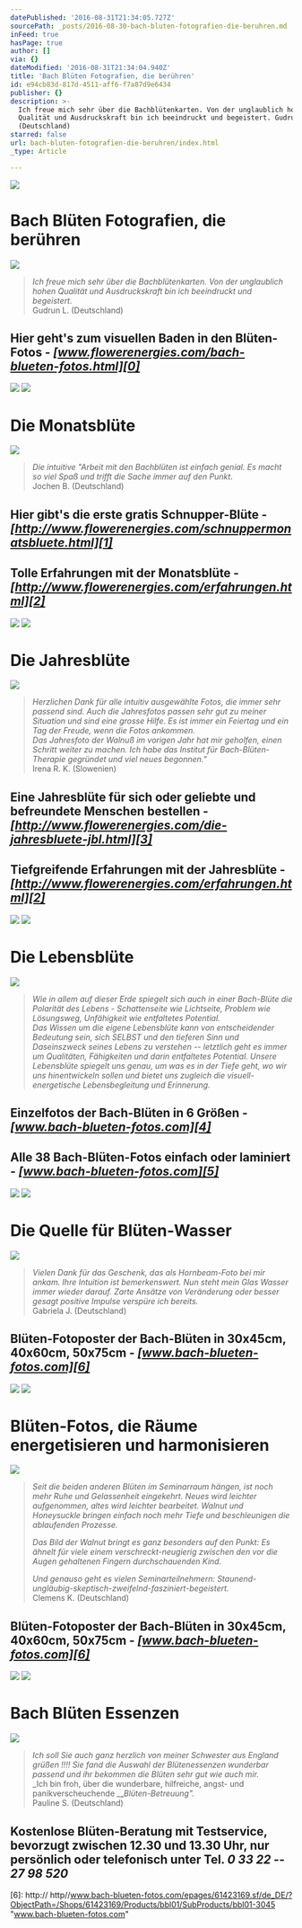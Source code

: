 ```yaml
---
datePublished: '2016-08-31T21:34:05.727Z'
sourcePath: _posts/2016-08-30-bach-bluten-fotografien-die-beruhren.md
inFeed: true
hasPage: true
author: []
via: {}
dateModified: '2016-08-31T21:34:04.940Z'
title: 'Bach Blüten Fotografien, die berühren'
id: e94cb83d-817d-4511-aff6-f7a87d9e6434
publisher: {}
description: >-
  Ich freue mich sehr über die Bachblütenkarten. Von der unglaublich hohen
  Qualität und Ausdruckskraft bin ich beeindruckt und begeistert. Gudrun L.
  (Deutschland)
starred: false
url: bach-bluten-fotografien-die-beruhren/index.html
_type: Article

---
```

![](https://the-grid-user-content.s3-us-west-2.amazonaws.com/f4c0ee6d-73f3-4f01-abe6-ed4064bd6864.png)

# Bach Blüten Fotografien, die berühren
![](https://the-grid-user-content.s3-us-west-2.amazonaws.com/12488387-5b98-473b-b73c-020e155649df.png)

> _Ich freue mich sehr über die Bachblütenkarten. Von der unglaublich hohen Qualität und Ausdruckskraft bin ich beeindruckt und begeistert._  
> Gudrun L. (Deutschland)

## Hier geht's zum visuellen Baden in den Blüten-Fotos - _**[www.flowerenergies.com/bach-blueten-fotos.html][0]**_
![](https://s3-us-west-2.amazonaws.com/the-grid-img/p/61ab0e42fbcf4223322ca88a40ea3a7db8c985c6.png)
![](https://the-grid-user-content.s3-us-west-2.amazonaws.com/4aac74a1-b284-43b4-ac56-edd06ad29122.png)

# Die Monatsblüte
![](https://the-grid-user-content.s3-us-west-2.amazonaws.com/c0614857-782e-401e-992e-c1ee43e4b41f.png)

> _Die intuitive "Arbeit mit den Bachblüten ist einfach genial. Es macht so viel Spaß und trifft die Sache immer auf den Punkt_.  
> Jochen B. (Deutschland)

## Hier gibt's die erste gratis Schnupper-Blüte - _**[http://www.flowerenergies.com/schnuppermonatsbluete.html][1]**_

## Tolle Erfahrungen mit der Monatsblüte - _**[http://www.flowerenergies.com/erfahrungen.html][2]**_
![](https://imgflo.herokuapp.com/graph/2b2431f8e7ba7b0/9c40ea37e72240115021cffdf210e845/croprotate.png?cropheight=204&cropwidth=984&degrees=0&input=https%3A%2F%2Fthe-grid-user-content.s3-us-west-2.amazonaws.com%2F848b69e7-ff47-4c92-9cb2-b81b7d704ab1.png&x=8&y=0)
![](https://the-grid-user-content.s3-us-west-2.amazonaws.com/1be3dcc6-ec1e-4af1-b313-411c87465b64.png)

# Die Jahresblüte
![](https://the-grid-user-content.s3-us-west-2.amazonaws.com/6ebb8fc4-a74a-4cbf-9181-22973eb286dc.png)

> _Herzlichen Dank für alle intuitiv ausgewählte Fotos, die immer sehr passend sind. Auch die Jahresfotos passen sehr gut zu meiner Situation und sind eine grosse Hilfe. Es ist immer ein Feiertag und ein Tag der Freude, wenn die Fotos ankommen._  
> _Das Jahresfoto der Walnuß im vorigen Jahr hat mir geholfen, einen Schritt weiter zu machen. Ich habe das Institut für Bach-Blüten-Therapie gegründet und viel neues begonnen."_  
> Irena R. K. (Slowenien)

## Eine Jahresblüte für sich oder geliebte und befreundete Menschen bestellen - _**[http://www.flowerenergies.com/die-jahresbluete-jbl.html][3]**_

## Tiefgreifende Erfahrungen mit der Jahresblüte - _**[http://www.flowerenergies.com/erfahrungen.html][2]**_
![](https://imgflo.herokuapp.com/graph/2b2431f8e7ba7b0/c7fd0450227912bf20d3a42ed8b88bda/croprotate.png?cropheight=204&cropwidth=984&degrees=0&input=https%3A%2F%2Fthe-grid-user-content.s3-us-west-2.amazonaws.com%2F1ce76198-bdf7-4490-96ab-fab12965ad9b.png&x=8&y=0)
![](https://the-grid-user-content.s3-us-west-2.amazonaws.com/7816f3ca-97db-498b-b867-bffc853b5c87.jpg)

# Die Lebensblüte
![](https://the-grid-user-content.s3-us-west-2.amazonaws.com/20899145-ba0e-4979-a773-b0d3cfa50822.png)

> _Wie in allem auf dieser Erde spiegelt sich auch in einer Bach-Blüte die Polarität des Lebens - Schattenseite wie Lichtseite, Problem wie Lösungsweg, Unfähigkeit wie entfaltetes Potential._  
> _Das Wissen um die eigene Lebensblüte kann von entscheidender Bedeutung sein, sich SELBST und den tieferen Sinn und Daseinszweck seines Lebens zu verstehen -- letztlich geht es immer um Qualitäten, Fähigkeiten und darin entfaltetes Potential. Unsere Lebensblüte spiegelt uns genau, um was es in der Tiefe geht, wo wir uns hinentwickeln sollen und bietet uns zugleich die visuell-energetische Lebensbegleitung und Erinnerung._

## Einzelfotos der Bach-Blüten in 6 Größen - _**[www.bach-blueten-fotos.com][4]**_

## Alle 38 Bach-Blüten-Fotos einfach oder laminiert - _**[www.bach-blueten-fotos.com][5]**_
![](https://imgflo.herokuapp.com/graph/2b2431f8e7ba7b0/e6dd770b8e0cf281aa1ec5603f15fa37/croprotate.png?cropheight=204&cropwidth=984&degrees=0&input=https%3A%2F%2Fthe-grid-user-content.s3-us-west-2.amazonaws.com%2Fb9a356ed-d676-4be0-80b5-3fc3fd6ff6db.png&x=8&y=0)
![](https://the-grid-user-content.s3-us-west-2.amazonaws.com/0e571956-1565-48a8-a151-eb66e2c54348.png)

# Die Quelle für Blüten-Wasser
![](https://the-grid-user-content.s3-us-west-2.amazonaws.com/7415ae07-52a3-4857-8704-b3dd320febf8.png)

> _Vielen Dank für das Geschenk, das als Hornbeam-Foto bei mir ankam. Ihre Intuition ist bemerkenswert. Nun steht mein Glas Wasser immer wieder darauf. Zarte Ansätze von Veränderung oder besser gesagt positive Impulse verspüre ich bereits._  
> Gabriela J. (Deutschland)

## Blüten-Fotoposter der Bach-Blüten in 30x45cm, 40x60cm, 50x75cm - _**[www.bach-blueten-fotos.com][6]**_
![](https://the-grid-user-content.s3-us-west-2.amazonaws.com/f2aa3a24-70c7-496a-9cf6-54ea4af13f0e.jpg)
![](https://the-grid-user-content.s3-us-west-2.amazonaws.com/f208bf6b-237d-4c0f-84f1-4b66a15b477e.png)

# Blüten-Fotos, die Räume energetisieren und harmonisieren
![](https://the-grid-user-content.s3-us-west-2.amazonaws.com/d4acfb94-5cf2-4854-a71a-bf654a7d8881.png)

> _Seit die beiden anderen Blüten im Seminarraum hängen, ist noch mehr Ruhe und Gelassenheit eingekehrt. Neues wird leichter aufgenommen, altes wird leichter bearbeitet. Walnut und Honeysuckle bringen einfach noch mehr Tiefe und beschleunigen die ablaufenden Prozesse._
> 
> _Das Bild der Walnut bringt es ganz besonders auf den Punkt: Es ähnelt für viele einem verschreckt-neugierig zwischen den vor die Augen gehaltenen Fingern durchschauenden Kind._
> 
> _Und genauso geht es vielen Seminarteilnehmern: Staunend-ungläubig-skeptisch-zweifelnd-fasziniert-begeistert._  
> Clemens K. (Deutschland)

## Blüten-Fotoposter der Bach-Blüten in 30x45cm, 40x60cm, 50x75cm - _**[www.bach-blueten-fotos.com][6]**_
![](https://the-grid-user-content.s3-us-west-2.amazonaws.com/5ccf286c-24e9-4892-878b-f12156176a38.png)
![](https://the-grid-user-content.s3-us-west-2.amazonaws.com/5b703ea8-68ab-4cf8-a051-df9f6bc55b57.png)

# Bach Blüten Essenzen
![](https://the-grid-user-content.s3-us-west-2.amazonaws.com/c8cf3f0a-ddbb-42bb-b034-2886e0db094b.png)

> _Ich soll Sie auch ganz herzlich von meiner Schwester aus England grüßen !!!! Sie fand die Auswahl der Blütenessenzen wunderbar passend und ihr bekommen die Blüten sehr gut wie auch mir._  
> _Ich bin froh, über die wunderbare, hilfreiche, angst- und panikverscheuchende _„_Blüten-Betreuung"._  
> Pauline S. (Deutschland)

## Kostenlose Blüten-Beratung mit Testservice, bevorzugt zwischen 12.30 und 13.30 Uhr, nur persönlich oder telefonisch unter Tel. _**0 33 22 -- 27 98 520**_

[0]: http://flowerenergies.com/bach-blueten-fotos.html "http://flowerenergies.com/bach-blueten-fotos.html"
[1]: http://www.flowerenergies.com/schnuppermonatsbluete.html "http://www.flowerenergies.com/schnuppermonatsbluete.html"
[2]: http://www.flowerenergies.com/erfahrungen.html "http://www.flowerenergies.com/erfahrungen.html"
[3]: http://www.flowerenergies.com/die-jahresbluete-jbl.html "http://www.flowerenergies.com/die-jahresbluete-jbl.html"
[4]: http://www.bach-blueten-fotos.com/epages/61423169.sf/de_DE/?ObjectPath=/Shops/61423169/Categories/bbl-fotos "http://www.bach-blueten-fotos.com"
[5]: http://www.bach-blueten-fotos.com/epages/61423169.sf/de_DE/?ObjectPath=/Shops/61423169/Categories/bbl-sets "http://www.bach-blueten-fotos.com"
[6]: http:// http//www.bach-blueten-fotos.com/epages/61423169.sf/de_DE/?ObjectPath=/Shops/61423169/Products/bbl01/SubProducts/bbl01-3045 "www.bach-blueten-fotos.com"